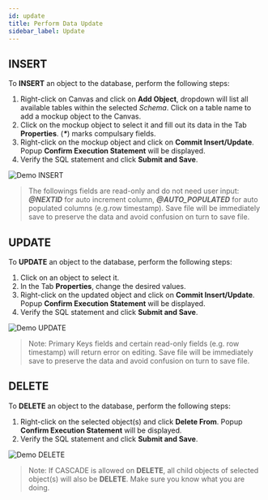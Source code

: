 ```yaml
---
id: update
title: Perform Data Update
sidebar_label: Update
---
```


## INSERT

To **INSERT** an object to the database, perform the following steps:

1. Right-click on Canvas and click on **Add Object**, dropdown will list all available tables within the selected _Schema_. Click on a table name to add a mockup object to the Canvas.
2. Click on the mockup object to select it and fill out its data in the Tab **Properties**. (**_*_**) marks compulsary fields.
3. Right-click on the mockup object and click on **Commit Insert/Update**. Popup **Confirm Execution Statement** will be displayed.
4. Verify the SQL statement and click **Submit and Save**.

![Demo INSERT](/img/docs/demo_insert.gif)

> The followings fields are read-only and do not need user input: **_@NEXTID_** for auto increment column, **_@AUTO_POPULATED_** for auto populated columns (e.g.row timestamp).
> Save file will be immediately save to preserve the data and avoid confusion on turn to save file.

## UPDATE

To **UPDATE** an object to the database, perform the following steps:

1. Click on an object to select it.
2. In the Tab **Properties**, change the desired values.
3. Right-click on the updated object and click on **Commit Insert/Update**. Popup **Confirm Execution Statement** will be displayed.
4. Verify the SQL statement and click **Submit and Save**.

![Demo UPDATE](/img/docs/demo_update.gif)

> Note: Primary Keys fields and certain read-only fields (e.g. row timestamp) will return error on editing.
> Save file will be immediately save to preserve the data and avoid confusion on turn to save file.

## DELETE

To **DELETE** an object to the database, perform the following steps:

1. Right-click on the selected object(s) and click **Delete From**. Popup **Confirm Execution Statement** will be displayed.
2. Verify the SQL statement and click **Submit and Save**.

![Demo DELETE](/img/docs/demo_delete.gif)

> Note: If CASCADE is allowed on **DELETE**, all child objects of selected object(s) will also be **DELETE**. Make sure you know what you are doing.